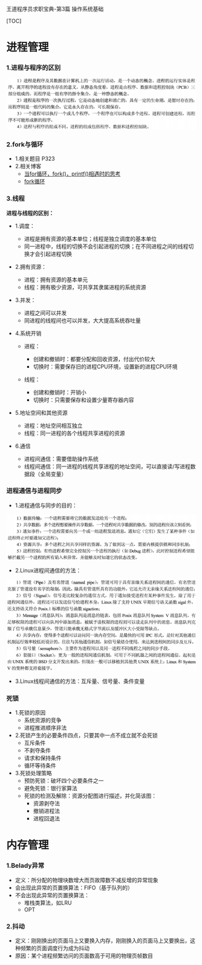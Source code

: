 王道程序员求职宝典-第3篇 操作系统基础

[TOC]

# 进程管理

### 1.进程与程序的区别

![](../../pics/WangDao/进程与线程的区别.png)

### 2.fork与循环

- 1.相关题目 P323
- 2.相关博客
  - [当for循环，fork()，printf()相遇时的思考](https://blog.csdn.net/lukas_sun/article/details/71081847)
  - [fork循环](https://blog.csdn.net/alibo2008/article/details/44646411)

### 3.线程

**进程与线程的区别：**

- 1.调度：

  - 进程是拥有资源的基本单位；线程是独立调度的基本单位
  - 同一进程中，线程的切换不会引起进程的切换；在不同进程之间的线程切换才会引起进程切换
- 2.拥有资源：

  - 进程：拥有资源的基本单元
  - 线程：拥有极少资源，可共享其隶属进程的系统资源
- 3.并发：

  - 进程之间可以并发
  - 同进程的线程间也可以并发，大大提高系统吞吐量
- 4.系统开销

  - 进程：

    - 创建和撤销时：都要分配和回收资源，付出代价较大
    - 切换时：需要保存旧的进程CPU环境，设置新的进程CPU环境

  - 线程：

    - 创建和撤销时：开销小
    - 切换时：只需要保存和设置少量寄存器内容
- 5.地址空间和其他资源
  - 进程：地址空间相互独立
  - 线程：同一进程的各个线程共享进程的资源
- 6.通信
  - 进程间通信：需要借助操作系统
  - 线程间通信：同一进程的线程共享进程的地址空间，可以直接读/写进程数据段（全局变量）

### 进程通信与进程同步

- 1.进程通信与同步的目的：

![](../../pics/WangDao/进程通信与同步的目的.png)

- 2.Linux进程间通信的方法：

![](../../pics/WangDao/Linux进程间通信的方法.png)

- 3.Linux线程间通信的方法：互斥量、信号量、条件变量

### 死锁

- 1.死锁的原因
  - 系统资源的竞争
  - 进程推进顺序非法
- 2.死锁产生的必要条件四点，只要其中一点不成立就不会死锁
  - 互斥条件
  - 不剥夺条件
  - 请求和保持条件
  - 循环等待条件
- 3.死锁处理策略
  - 预防死锁：破坏四个必要条件之一
  - 避免死锁：银行家算法
  - 死锁的检测及解除：资源分配图进行描述，并化简该图：
    - 资源剥夺法
    - 撤销进程法
    - 进程回退法

# 内存管理

### 1.Belady异常

- 定义：所分配的物理块数增大而页故障数不减反增的异常现象
- 会出现此异常的页置换算法：FIFO（基于队列的）
- 不会出现此异常的页置换算法：
  - 堆栈类算法，如LRU
  - OPT

### 2.抖动

- 定义：刚刚换出的页面马上又要换入内存，刚刚换入的页面马上又要换出，这种频繁的页面调度行为成为抖动
- 原因：某个进程频繁访问的页面数高于可用的物理页帧数目